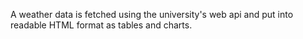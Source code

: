 A weather data is fetched using the university's web api and put into readable HTML format as tables and charts.